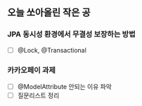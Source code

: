 ## 오늘 쏘아올린 작은 공

### JPA 동시성 환경에서 무결성 보장하는 방법
- [ ] @Lock, @Transactional

### 카카오페이 과제
- [ ] @ModelAttribute 안되는 이유 파악
- [ ] 질문리스트 정리
